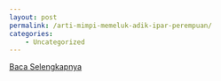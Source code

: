```yaml
---
layout: post
permalink: /arti-mimpi-memeluk-adik-ipar-perempuan/
categories:
    - Uncategorized
---
```


[Baca Selengkapnya](/07)